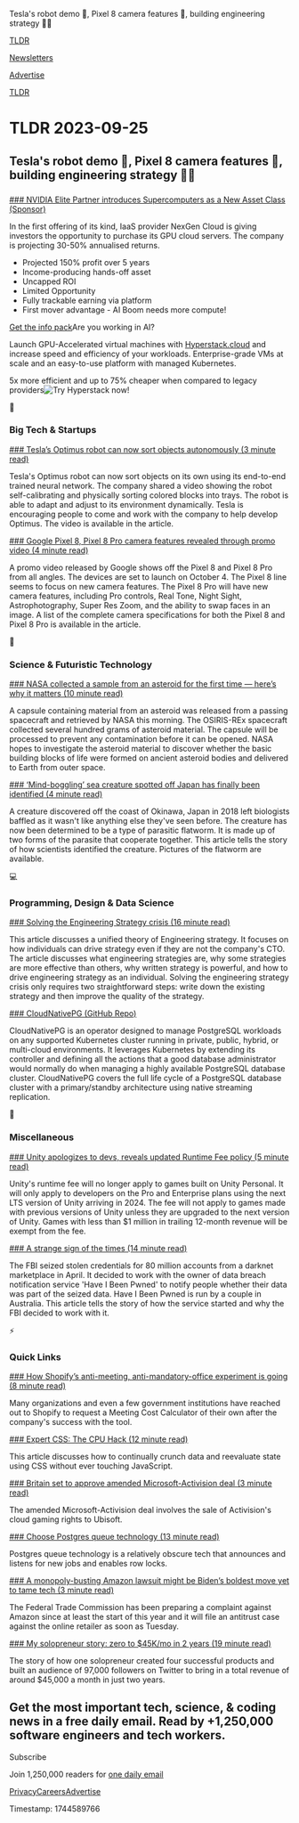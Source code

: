 Tesla's robot demo 🤖, Pixel 8 camera features 📱, building engineering strategy 👨‍💻

[TLDR](/)

[Newsletters](/newsletters)

[Advertise](https://advertise.tldr.tech/)

[TLDR](/)

# TLDR 2023-09-25

## Tesla's robot demo 🤖, Pixel 8 camera features 📱, building engineering strategy 👨‍💻

### 

[### NVIDIA Elite Partner introduces Supercomputers as a New Asset Class (Sponsor)](https://info.nexgencloud.com/gpu-asset-class-0?utm_source=TLDR&amp;utm_medium=email&amp;utm_content=25.09)

In the first offering of its kind, IaaS provider NexGen Cloud is giving investors the opportunity to purchase its GPU cloud servers. The company is projecting 30-50% annualised returns.

* Projected 150% profit over 5 years
* Income-producing hands-off asset
* Uncapped ROI
* Limited Opportunity
* Fully trackable earning via platform
* First mover advantage - AI Boom needs more compute!

[Get the info pack](https://info.nexgencloud.com/gpu-asset-class-0?utm_source=TLDR&utm_medium=email&utm_content=25.09)Are you working in AI?

Launch GPU-Accelerated virtual machines with [Hyperstack.cloud](http://hyperstack.cloud/?utm_source=TLDR&utm_medium=email&utm_content=25.09) and increase speed and efficiency of your workloads. Enterprise-grade VMs at scale and an easy-to-use platform with managed Kubernetes.

5x more efficient and up to 75% cheaper when compared to legacy providers![Try Hyperstack now!](https://www.hyperstack.cloud/gpu-cloud-enterprise-features-on-demand-0?utm_source=TLDR&utm_medium=email&utm_content=25.09)

📱

### Big Tech & Startups

[### Tesla’s Optimus robot can now sort objects autonomously (3 minute read)](https://www.teslarati.com/tesla-optimus-robot-sort-objects-autonomously/?utm_source=tldrnewsletter)

Tesla's Optimus robot can now sort objects on its own using its end-to-end trained neural network. The company shared a video showing the robot self-calibrating and physically sorting colored blocks into trays. The robot is able to adapt and adjust to its environment dynamically. Tesla is encouraging people to come and work with the company to help develop Optimus. The video is available in the article.

[### Google Pixel 8, Pixel 8 Pro camera features revealed through promo video (4 minute read)](https://www.91mobiles.com/hub/google-pixel-8-pro-camera-features-promo-video/?utm_source=tldrnewsletter)

A promo video released by Google shows off the Pixel 8 and Pixel 8 Pro from all angles. The devices are set to launch on October 4. The Pixel 8 line seems to focus on new camera features. The Pixel 8 Pro will have new camera features, including Pro controls, Real Tone, Night Sight, Astrophotography, Super Res Zoom, and the ability to swap faces in an image. A list of the complete camera specifications for both the Pixel 8 and Pixel 8 Pro is available in the article.

🚀

### Science & Futuristic Technology

[### NASA collected a sample from an asteroid for the first time — here’s why it matters (10 minute read)](https://www.theverge.com/2023/9/24/23887975/nasa-asteroid-sample-osiris-rex-bennu-explained?utm_source=tldrnewsletter)

A capsule containing material from an asteroid was released from a passing spacecraft and retrieved by NASA this morning. The OSIRIS-REx spacecraft collected several hundred grams of asteroid material. The capsule will be processed to prevent any contamination before it can be opened. NASA hopes to investigate the asteroid material to discover whether the basic building blocks of life were formed on ancient asteroid bodies and delivered to Earth from outer space.

[### ‘Mind-boggling’ sea creature spotted off Japan has finally been identified (4 minute read)](https://www.science.org/content/article/mind-boggling-sea-creature-spotted-japan-has-finally-been-identified?utm_source=tldrnewsletter)

A creature discovered off the coast of Okinawa, Japan in 2018 left biologists baffled as it wasn't like anything else they've seen before. The creature has now been determined to be a type of parasitic flatworm. It is made up of two forms of the parasite that cooperate together. This article tells the story of how scientists identified the creature. Pictures of the flatworm are available.

💻

### Programming, Design & Data Science

[### Solving the Engineering Strategy crisis (16 minute read)](https://lethain.com/solving-the-engineering-strategy-crisis/?utm_source=tldrnewsletter)

This article discusses a unified theory of Engineering strategy. It focuses on how individuals can drive strategy even if they are not the company's CTO. The article discusses what engineering strategies are, why some strategies are more effective than others, why written strategy is powerful, and how to drive engineering strategy as an individual. Solving the engineering strategy crisis only requires two straightforward steps: write down the existing strategy and then improve the quality of the strategy.

[### CloudNativePG (GitHub Repo)](https://github.com/cloudnative-pg/cloudnative-pg?utm_source=tldrnewsletter)

CloudNativePG is an operator designed to manage PostgreSQL workloads on any supported Kubernetes cluster running in private, public, hybrid, or multi-cloud environments. It leverages Kubernetes by extending its controller and defining all the actions that a good database administrator would normally do when managing a highly available PostgreSQL database cluster. CloudNativePG covers the full life cycle of a PostgreSQL database cluster with a primary/standby architecture using native streaming replication.

🎁

### Miscellaneous

[### Unity apologizes to devs, reveals updated Runtime Fee policy (5 minute read)](https://www.gamedeveloper.com/business/unity-apologizes-to-devs-reveals-updated-runtime-fee-policy?utm_source=tldrnewsletter)

Unity's runtime fee will no longer apply to games built on Unity Personal. It will only apply to developers on the Pro and Enterprise plans using the next LTS version of Unity arriving in 2024. The fee will not apply to games made with previous versions of Unity unless they are upgraded to the next version of Unity. Games with less than $1 million in trailing 12-month revenue will be exempt from the fee.

[### A strange sign of the times (14 minute read)](https://www.abc.net.au/news/2023-09-23/cybersecurity-troy-hunt-have-i-been-pwned-fighting-data-breaches/102803748?utm_source=tldrnewsletter)

The FBI seized stolen credentials for 80 million accounts from a darknet marketplace in April. It decided to work with the owner of data breach notification service 'Have I Been Pwned' to notify people whether their data was part of the seized data. Have I Been Pwned is run by a couple in Australia. This article tells the story of how the service started and why the FBI decided to work with it.

⚡

### Quick Links

[### How Shopify’s anti-meeting, anti-mandatory-office experiment is going (8 minute read)](https://www.fastcompany.com/90955958/how-shopifys-anti-meeting-anti-mandatory-office-experiment-is-going?utm_source=tldrnewsletter)

Many organizations and even a few government institutions have reached out to Shopify to request a Meeting Cost Calculator of their own after the company's success with the tool.

[### Expert CSS: The CPU Hack (12 minute read)](https://dev.to/janeori/expert-css-the-cpu-hack-4ddj?utm_source=tldrnewsletter)

This article discusses how to continually crunch data and reevaluate state using CSS without ever touching JavaScript.

[### Britain set to approve amended Microsoft-Activision deal (3 minute read)](https://www.cnn.com/2023/09/22/tech/microsoft-activision-uk-progress/index.html?utm_source=tldrnewsletter)

The amended Microsoft-Activision deal involves the sale of Activision's cloud gaming rights to Ubisoft.

[### Choose Postgres queue technology (13 minute read)](https://adriano.fyi/posts/2023-09-24-choose-postgres-queue-technology/#what-is-postgres-queue-tech?utm_source=tldrnewsletter)

Postgres queue technology is a relatively obscure tech that announces and listens for new jobs and enables row locks.

[### A monopoly-busting Amazon lawsuit might be Biden’s boldest move yet to tame tech (3 minute read)](https://www.politico.com/news/2023/09/22/lawsuit-against-amazon-expected-next-week-00117609?utm_source=tldrnewsletter)

The Federal Trade Commission has been preparing a complaint against Amazon since at least the start of this year and it will file an antitrust case against the online retailer as soon as Tuesday.

[### My solopreneur story: zero to $45K/mo in 2 years (19 minute read)](https://news.tonydinh.com/p/my-solopreneur-story-zero-to-45kmo?utm_source=tldrnewsletter)

The story of how one solopreneur created four successful products and built an audience of 97,000 followers on Twitter to bring in a total revenue of around $45,000 a month in just two years.

## Get the most important tech, science, & coding news in a free daily email. Read by +1,250,000 software engineers and tech workers.

Subscribe

Join 1,250,000 readers for [one daily email](/api/latest/tech)

[Privacy](/privacy)[Careers](https://jobs.ashbyhq.com/tldr.tech)[Advertise](/tech/advertise)

Timestamp: 1744589766